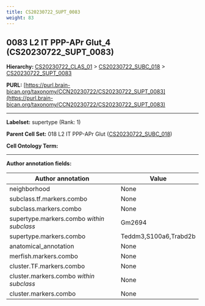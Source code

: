 ```yaml
---
title: CS20230722_SUPT_0083
weight: 83
---
```

## 0083 L2 IT PPP-APr Glut_4 (CS20230722_SUPT_0083)
<b>Hierarchy: </b>
[CS20230722_CLAS_01](../CS20230722_CLAS_01) >
[CS20230722_SUBC_018](../CS20230722_SUBC_018) >
[CS20230722_SUPT_0083](../CS20230722_SUPT_0083)

**PURL:** [https://purl.brain-bican.org/taxonomy/CCN20230722/CS20230722_SUPT_0083](https://purl.brain-bican.org/taxonomy/CCN20230722/CS20230722_SUPT_0083)

---


**Labelset:** supertype (Rank: 1)

**Parent Cell Set:** 018 L2 IT PPP-APr Glut ([CS20230722_SUBC_018](../CS20230722_SUBC_018))



**Cell Ontology Term:** 

[MARKER GENES.]: #


---

[TRANSFERRED ANNOTATIONS.]: #


[AUTHOR ANNOTATION FIELDS.]: #


**Author annotation fields:**

| Author annotation | Value |
|-------------------|-------|
|neighborhood|None|
|subclass.tf.markers.combo|None|
|subclass.markers.combo|None|
|supertype.markers.combo _within subclass_|Gm2694|
|supertype.markers.combo|Teddm3,S100a6,Trabd2b|
|anatomical_annotation|None|
|merfish.markers.combo|None|
|cluster.TF.markers.combo|None|
|cluster.markers.combo _within subclass_|None|
|cluster.markers.combo|None|

